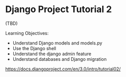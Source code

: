 
Django Project Tutorial 2
=========================

(TBD)

Learning Objectives:

* Understand Django models and models.py 
* Use the Django shell
* Understand the django admin feature
* Understand databases and Django migration


https://docs.djangoproject.com/en/3.0/intro/tutorial02/

